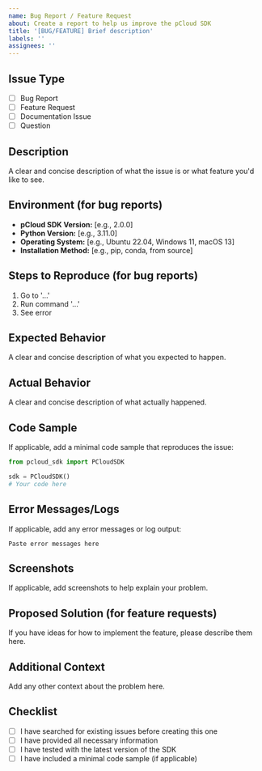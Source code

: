 ```yaml
---
name: Bug Report / Feature Request
about: Create a report to help us improve the pCloud SDK
title: '[BUG/FEATURE] Brief description'
labels: ''
assignees: ''
---
```


## Issue Type
- [ ] Bug Report
- [ ] Feature Request
- [ ] Documentation Issue
- [ ] Question

## Description
A clear and concise description of what the issue is or what feature you'd like to see.

## Environment (for bug reports)
- **pCloud SDK Version:** [e.g., 2.0.0]
- **Python Version:** [e.g., 3.11.0]
- **Operating System:** [e.g., Ubuntu 22.04, Windows 11, macOS 13]
- **Installation Method:** [e.g., pip, conda, from source]

## Steps to Reproduce (for bug reports)
1. Go to '...'
2. Run command '...'
3. See error

## Expected Behavior
A clear and concise description of what you expected to happen.

## Actual Behavior
A clear and concise description of what actually happened.

## Code Sample
If applicable, add a minimal code sample that reproduces the issue:

```python
from pcloud_sdk import PCloudSDK

sdk = PCloudSDK()
# Your code here
```

## Error Messages/Logs
If applicable, add any error messages or log output:

```
Paste error messages here
```

## Screenshots
If applicable, add screenshots to help explain your problem.

## Proposed Solution (for feature requests)
If you have ideas for how to implement the feature, please describe them here.

## Additional Context
Add any other context about the problem here.

## Checklist
- [ ] I have searched for existing issues before creating this one
- [ ] I have provided all necessary information
- [ ] I have tested with the latest version of the SDK
- [ ] I have included a minimal code sample (if applicable)